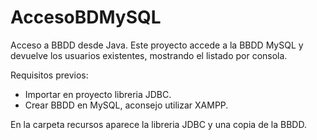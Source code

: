 # AccesoBDMySQL

Acceso a BBDD desde Java. Este proyecto accede a la BBDD MySQL y devuelve los usuarios existentes, mostrando el listado por consola.

Requisitos previos:
- Importar en proyecto libreria JDBC.
- Crear BBDD en MySQL, aconsejo utilizar XAMPP.


En la carpeta recursos aparece la libreria JDBC y una copia de la BBDD.



